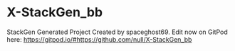 # X-StackGen_bb
StackGen Generated Project Created by spaceghost69. Edit now on GitPod here: https://gitpod.io/#https://github.com/null/X-StackGen_bb
